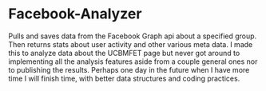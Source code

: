# Facebook-Analyzer

Pulls and saves data from the Facebook Graph api about a specified group. Then returns stats about user activity and other various meta data. I made this to analyze data about the UCBMFET page but never got around to implementing all the analysis features aside from a couple general ones nor to publishing the results. Perhaps one day in the future when I have more time I will finish time, with better data structures and coding practices. 
